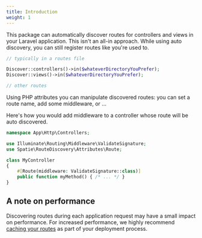 ```yaml
---
title: Introduction
weight: 1
---
```


This package can automatically discover routes for controllers and views in your Laravel application. This isn't an all-in approach. While using auto discovery, you can still register routes like you're used to.

```php
// typically in a routes file

Discover::controllers()->in($whateverDirectoryYouPrefer);
Discover::views()->in($whateverDirectoryYouPrefer);

// other routes
```

Using PHP attributes you can manipulate discovered routes: you can set a route name, add some middleware, or ... 

Here's how you would add middleware to a controller whose route will be auto discovered.

```php
namespace App\Http\Controllers;

use Illuminate\Routing\Middleware\ValidateSignature;
use Spatie\RouteDiscovery\Attributes\Route;

class MyController
{
    #[Route(middleware: ValidateSignature::class)]
    public function myMethod() { /* ... */ }
}
```

## A note on performance

Discovering routes during each application request may have a small impact on performance. For increased performance, we highly recommend [caching your routes](https://laravel.com/docs/8.x/routing#route-caching) as part of your deployment process.
